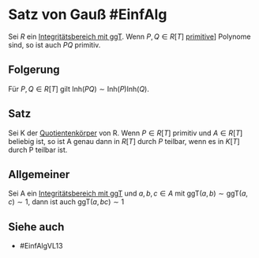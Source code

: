 # Satz von Gauß #EinfAlg 
Sei $R$ ein [Integritätsbereich mit ggT](Einf.%20Alg/Definition/Integrit%C3%A4tsbereich%20mit%20ggT.md). Wenn $P,Q\in R[T]$ [primitive](Einf.%20Alg/Definition/Inhalt%20und%20primitiv.md)] Polynome sind, so ist auch $PQ$ primitiv.
## Folgerung
Für $P,Q\in R[T]$ gilt $\text{Inh}(PQ)\sim\text{Inh}(P)\text{Inh}(Q)$.
## Satz
Sei K der [Quotientenkörper](Einf.%20Alg/Definition/Konsturktion%20des%20Quotientenk%C3%B6rpers.md) von R.
Wenn $P\in R[T]$ primitiv und $A\in R[T]$ beliebig ist, so ist A genau dann in $R[T]$ durch $P$ teilbar, wenn es in $K[T]$ durch P teilbar ist.
## Allgemeiner
Sei A ein [Integritätsbereich mit ggT](Einf.%20Alg/Definition/Integrit%C3%A4tsbereich%20mit%20ggT.md) und $a,b,c\in A$ mit $\text{ggT}(a,b)\sim\text{ggT}(a,c)\sim 1$, dann ist auch $\text{ggT}(a,bc)\sim 1$
## Siehe auch
- #EinfAlgVL13 